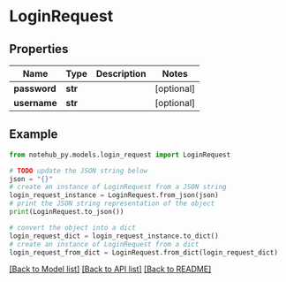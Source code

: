 # LoginRequest

## Properties

| Name         | Type    | Description | Notes      |
| ------------ | ------- | ----------- | ---------- |
| **password** | **str** |             | [optional] |
| **username** | **str** |             | [optional] |

## Example

```python
from notehub_py.models.login_request import LoginRequest

# TODO update the JSON string below
json = "{}"
# create an instance of LoginRequest from a JSON string
login_request_instance = LoginRequest.from_json(json)
# print the JSON string representation of the object
print(LoginRequest.to_json())

# convert the object into a dict
login_request_dict = login_request_instance.to_dict()
# create an instance of LoginRequest from a dict
login_request_from_dict = LoginRequest.from_dict(login_request_dict)
```

[[Back to Model list]](../README.md#documentation-for-models) [[Back to API list]](../README.md#documentation-for-api-endpoints) [[Back to README]](../README.md)
